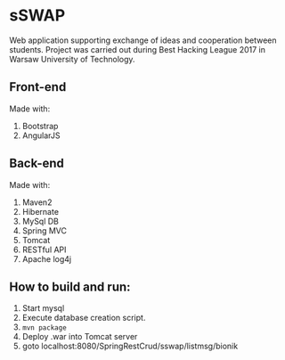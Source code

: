 # sSWAP
Web application supporting exchange of ideas and cooperation between students. Project was carried out during Best Hacking League 2017 in Warsaw University of Technology.
## Front-end
Made with:
1. Bootstrap 
2. AngularJS
## Back-end
Made with:
1. Maven2
2. Hibernate
3. MySql DB
4. Spring MVC
5. Tomcat
6. RESTful API
7. Apache log4j
## How to build and run:
1. Start mysql
2. Execute database creation script.
3. `mvn package`
2. Deploy .war into Tomcat server
3. goto localhost:8080/SpringRestCrud/sswap/listmsg/bionik
